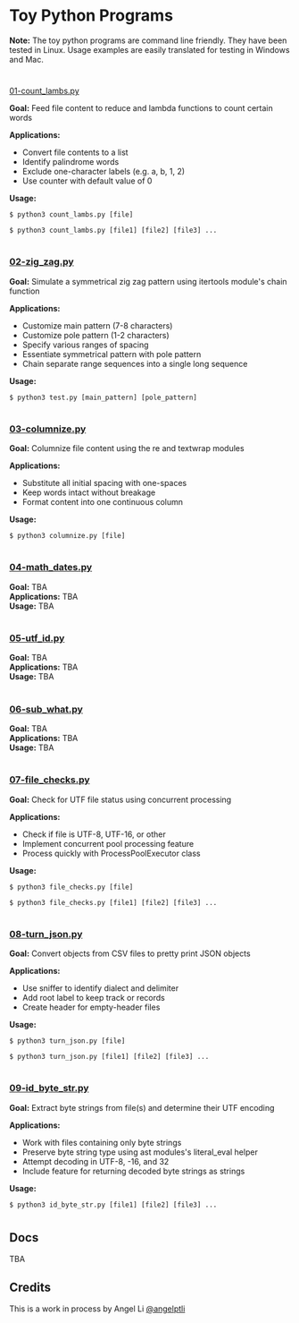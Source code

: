 # Toy Python Programs
**Note:** The toy python programs are command line friendly. They have been tested in Linux. Usage examples are easily translated for testing in Windows and Mac.
#
[01-count_lambs.py](01-count_lambs.py)

**Goal:** Feed file content to reduce and lambda functions to count certain words

**Applications:**
- Convert file contents to a list
- Identify palindrome words
- Exclude one-character labels (e.g. a, b, 1, 2)
- Use counter with default value of 0

**Usage:**
```
$ python3 count_lambs.py [file]
```
```
$ python3 count_lambs.py [file1] [file2] [file3] ...
```
#
### [02-zig_zag.py](02-zig_zag.py)

**Goal:** Simulate a symmetrical zig zag pattern using itertools module's chain function

**Applications:**
- Customize main pattern (7-8 characters)
- Customize pole pattern (1-2 characters)
- Specify various ranges of spacing
- Essentiate symmetrical pattern with pole pattern
- Chain separate range sequences into a single long sequence

**Usage:**
```
$ python3 test.py [main_pattern] [pole_pattern]
```
#
### [03-columnize.py](03-columnize.py)

**Goal:** Columnize file content using the re and textwrap modules

**Applications:**
- Substitute all initial spacing with one-spaces
- Keep words intact without breakage
- Format content into one continuous column

**Usage:**
```
$ python3 columnize.py [file]
```
#
### [04-math_dates.py](04-math_dates.py)

**Goal:**
TBA <br/>
**Applications:**
TBA <br/>
**Usage:**
TBA
#
### [05-utf_id.py](05-utf_id.py)

**Goal:**
TBA <br/>
**Applications:** 
TBA <br/>
**Usage:**
TBA
#
### [06-sub_what.py](06-sub_what.py)

**Goal:**
TBA <br/>
**Applications:**
TBA <br/>
**Usage:**
TBA
#
### [07-file_checks.py](07-file_checks.py)

**Goal:** Check for UTF file status using concurrent processing

**Applications:**
- Check if file is UTF-8, UTF-16, or other
- Implement concurrent pool processing feature
- Process quickly with ProcessPoolExecutor class

**Usage:**
```
$ python3 file_checks.py [file]
```
```
$ python3 file_checks.py [file1] [file2] [file3] ...
```
#
### [08-turn_json.py](08-turn_json.py)

**Goal:** Convert objects from CSV files to pretty print JSON objects

**Applications:**
- Use sniffer to identify dialect and delimiter
- Add root label to keep track or records
- Create header for empty-header files

**Usage:**
```
$ python3 turn_json.py [file]
```
```
$ python3 turn_json.py [file1] [file2] [file3] ...
```
#
### [09-id_byte_str.py](09-id_byte_str.py)

**Goal:** Extract byte strings from file(s) and determine their UTF encoding

**Applications:**
- Work with files containing only byte strings
- Preserve byte string type using ast modules's literal_eval helper
- Attempt decoding in UTF-8, -16, and 32
- Include feature for returning decoded byte strings as strings

**Usage:**
```
$ python3 id_byte_str.py [file1] [file2] [file3] ...
```
#
## Docs
TBA

## Credits
This is a work in process by Angel Li [@angelptli](https://github.com/angelptli)